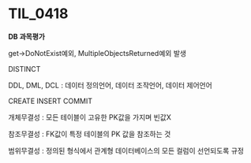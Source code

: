 # TIL_0418



**DB 과목평가**

get->DoNotExist예외, MultipleObjectsReturned예외 발생

DISTINCT



DDL, DML, DCL : 데이터 정의언어, 데이터 조작언어, 데이터 제어언어

CREATE INSERT COMMIT



개체무결성 : 모든 테이블이 고유한 PK값을 가지며 빈값X

참조무결성 : FK값이 특정 테이블의 PK 값을 참조하는 것

범위무결성 : 정의된 형식에서 관계형 데이터베이스의 모든 컬럼이 선언되도록 규정